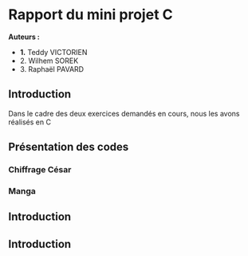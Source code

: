 <h1> Rapport du mini projet C</h1>
<strong>Auteurs :</strong>

<ul>
  <li><strong>1.</strong> Teddy VICTORIEN</li>
  <li>2. Wilhem SOREK</li>
  <li>3. Raphaël PAVARD</li>
</ul>

<h2> Introduction </h2>
<p>Dans le cadre des deux exercices demandés en cours, nous les avons réalisés en C
  
<h2> Présentation des codes </h2>
  <h3>Chiffrage César</h3>
  <h3>Manga</h3>
<h2> Introduction </h2>
<h2> Introduction </h2>
